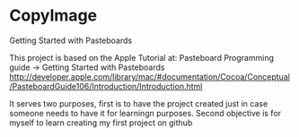 CopyImage
=========

Getting Started with Pasteboards

This project is based on the Apple Tutorial at: Pasteboard Programming guide -> Getting Started with Pasteboards
http://developer.apple.com/library/mac/#documentation/Cocoa/Conceptual/PasteboardGuide106/Introduction/Introduction.html

It serves two purposes, first is to have the project created just in case someone needs to have it for learningn purposes. Second objective is for myself to learn creating my first project on github


